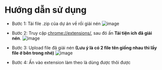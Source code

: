 # Hướng dẫn sử dụng

- Bước 1: Tải file .zip của dự án về rồi giải nén
![image](https://github.com/user-attachments/assets/f0ff90f2-c080-4916-a59e-ad60cf496467)

- Bước 2: Truy cập [chrome://extensions/](chrome://extensions/), sau đó ấn **Tải tiện ích đã giải nén**.
![image](https://github.com/user-attachments/assets/6ada68f5-d9d3-4d80-9b5a-015caf181236)

- Bước 3: Upload file đã giải nén **(Lưu ý là có 2 file tên giống nhau thì lấy file ở bên trong nhé)**
![image](https://github.com/user-attachments/assets/3b45485e-4d8f-4968-b8be-08e1514e7e61)

- Bước 4: Ấn vào extension làm theo là dùng được thôi được
